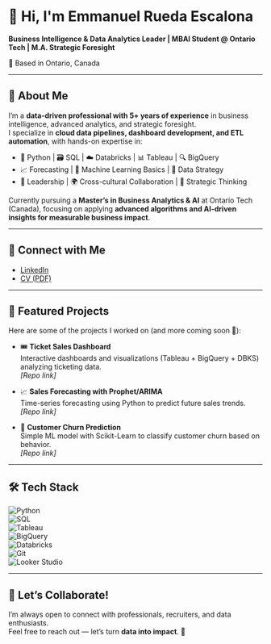 # 👋 Hi, I'm Emmanuel Rueda Escalona  

**Business Intelligence & Data Analytics Leader | MBAI Student @ Ontario Tech | M.A. Strategic Foresight**  

📍 Based in Ontario, Canada 

---

## 🚀 About Me  
I’m a **data-driven professional with 5+ years of experience** in business intelligence, advanced analytics, and strategic foresight.  
I specialize in **cloud data pipelines, dashboard development, and ETL automation**, with hands-on expertise in:  

- 🐍 Python | 🗃️ SQL | ☁️ Databricks | 📊 Tableau | 🔍 BigQuery  
- 📈 Forecasting | 🤖 Machine Learning Basics | 📡 Data Strategy  
- 👥 Leadership | 🌍 Cross-cultural Collaboration | 🎯 Strategic Thinking  

Currently pursuing a **Master’s in Business Analytics & AI** at Ontario Tech (Canada), focusing on applying **advanced algorithms and AI-driven insights for measurable business impact**.  

---

## 🔗 Connect with Me  
- [LinkedIn](https://www.linkedin.com/in/emmanuelre/)  
- [CV (PDF)](https://drive.google.com/file/d/1KxeYZUWkuGv8TUOyex8cNfWDRtRF-tKT/view?usp=drive_link)  

---

## 📂 Featured Projects  
Here are some of the projects I worked on (and more coming soon 🚧):  

- 🎟️ **Ticket Sales Dashboard**  
  Interactive dashboards and visualizations (Tableau + BigQuery + DBKS) analyzing ticketing data.  
  *[Repo link]*  

- 📈 **Sales Forecasting with Prophet/ARIMA**  
  Time-series forecasting using Python to predict future sales trends.  
  *[Repo link]*  

- 🤖 **Customer Churn Prediction**  
  Simple ML model with Scikit-Learn to classify customer churn based on behavior.  
  *[Repo link]*  

---

## 🛠️ Tech Stack  
![Python](https://img.shields.io/badge/Python-3776AB?logo=python&logoColor=white)  
![SQL](https://img.shields.io/badge/SQL-336791?logo=postgresql&logoColor=white)  
![Tableau](https://img.shields.io/badge/Tableau-E97627?logo=tableau&logoColor=white)  
![BigQuery](https://img.shields.io/badge/BigQuery-4285F4?logo=google-cloud&logoColor=white)  
![Databricks](https://img.shields.io/badge/Databricks-FF3621?logo=databricks&logoColor=white)  
![Git](https://img.shields.io/badge/Git-F05032?logo=git&logoColor=white)  
![Looker Studio](https://img.shields.io/badge/Looker%20Studio-4285F4?logo=googleanalytics&logoColor=white)

---

## 🤝 Let’s Collaborate!  
I’m always open to connect with professionals, recruiters, and data enthusiasts.  
Feel free to reach out — let’s turn **data into impact**. 🚀  


